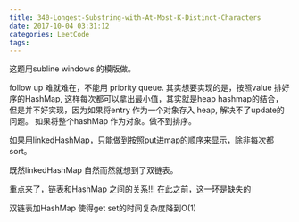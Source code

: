 ```yaml
---
title: 340-Longest-Substring-with-At-Most-K-Distinct-Characters
date: 2017-10-04 03:31:12
categories: LeetCode
tags:
---
```


这题用subline windows 的模版做。

follow up 难就难在，不能用 priority queue. 
其实想要实现的是，按照value 排好序的HashMap, 这样每次都可以拿出最小值，其实就是heap hashmap的结合，但是并不好实现，因为如果将entry 作为一个对象存入 heap, 解决不了update的问题。
如果将整个hashMap 作为对象。做不到排序。

如果用linkedHashMap，只能做到按照put进map的顺序来显示，除非每次都sort。

既然linkedHashMap 自然而然就想到了双链表。

重点来了，链表和HashMap 之间的关系!!! 在此之前，这一环是缺失的

双链表加HashMap 使得get set的时间复杂度降到O(1)
